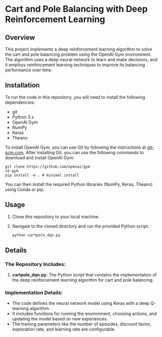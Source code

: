# Cart and Pole Balancing with Deep Reinforcement Learning

## Overview
This project implements a deep reinforcement learning algorithm to solve the cart and pole balancing problem using the OpenAI Gym environment. The algorithm uses a deep neural network to learn and make decisions, and it employs reinforcement learning techniques to improve its balancing performance over time.

## Installation
To run the code in this repository, you will need to install the following dependencies:
- git
- Python 3.x
- OpenAI Gym
- NumPy
- Keras
- Theano

To install OpenAI Gym, you can use Git by following the instructions at [git-scm.com](https://git-scm.com/book/en/v2/Getting-Started-Installing-Git). After installing Git, you can use the following commands to download and install OpenAI Gym:
```
git clone https://github.com/openai/gym
cd gym
pip install -e . # minimal install
```
You can then install the required Python libraries (NumPy, Keras, Theano) using Conda or pip.

## Usage
1. Clone this repository to your local machine.
2. Navigate to the cloned directory and run the provided Python script.

    ```bash
    python cartpole_dqn.py
    ```

## Details

### The Repository Includes:
1. **cartpole_dqn.py**: The Python script that contains the implementation of the deep reinforcement learning algorithm for cart and pole balancing.

### Implementation Details:
- The code defines the neural network model using Keras with a deep Q-learning algorithm.
- It includes functions for running the environment, choosing actions, and updating the model based on new experiences.
- The training parameters like the number of episodes, discount factor, exploration rate, and learning rate are configurable.


